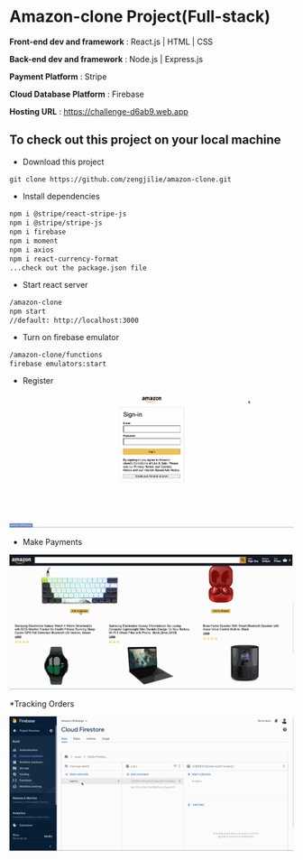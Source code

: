 # Amazon-clone Project(Full-stack)
**Front-end dev and framework** : React.js | HTML | CSS

**Back-end dev and framework** : Node.js | Express.js

**Payment Platform** : Stripe

**Cloud Database Platform** : Firebase

**Hosting URL** : https://challenge-d6ab9.web.app

## To check out this project on your local machine

* Download this project
```
git clone https://github.com/zengjilie/amazon-clone.git
```
* Install dependencies
```
npm i @stripe/react-stripe-js
npm i @stripe/stripe-js
npm i firebase
npm i moment
npm i axios
npm i react-currency-format
...check out the package.json file
```
* Start react server

```
/amazon-clone
npm start 
//default: http://localhost:3000
```

* Turn on firebase emulator

```
/amazon-clone/functions
firebase emulators:start
```
* Register

<img src ="./amazon_shot_1.gif">


* Make Payments

<img src ="./amazon_shot_2.gif">



*Tracking Orders

<img src ="./amazon_shot_3.gif">

